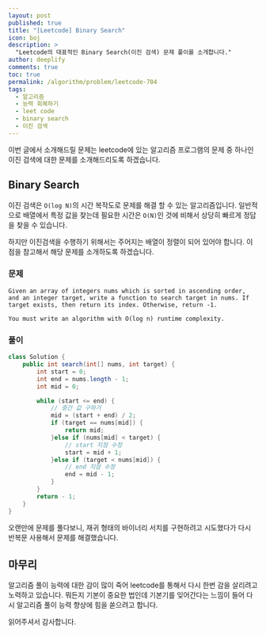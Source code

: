 ```yaml
---
layout: post
published: true
title: "[Leetcode] Binary Search"
icon: boj
description: >
  "Leetcode의 대표적인 Binary Search(이진 검색) 문제 풀이를 소개합니다."
author: deeplify
comments: true
toc: true
permalink: /algorithm/problem/leetcode-704
tags:
  - 알고리즘
  - 능력 회복하기
  - leet code
  - binary search
  - 이진 검색
---
```


이번 글에서 소개해드릴 문제는 leetcode에 있는 알고리즘 프로그램의 문제 중 하나인 이진 검색에 대한 문제를 소개해드리도록 하겠습니다.

## Binary Search

이진 검색은 `O(log N)`의 시간 복작도로 문제를 해결 할 수 있는 알고리즘입니다. 일반적으로 배열에서 특정 값을 찾는데 필요한 시간은 `O(N)`인 것에 비해서 상당히 빠르게 정답을 찾을 수 있습니다.

하지만 이진검색을 수행하기 위해서는 주어지는 배열이 정렬이 되어 있어야 합니다. 이점을 참고해서 해당 문제를 소개하도록 하겠습니다.

### 문제

```text
Given an array of integers nums which is sorted in ascending order, and an integer target, write a function to search target in nums. If target exists, then return its index. Otherwise, return -1.

You must write an algorithm with O(log n) runtime complexity.
```

### 풀이

```java
class Solution {
    public int search(int[] nums, int target) {
        int start = 0;
        int end = nums.length - 1;
        int mid = 0;

        while (start <= end) {
            // 중간 값 구하기
            mid = (start + end) / 2;
            if (target == nums[mid]) {
                return mid;
            }else if (nums[mid] < target) {
                // start 지점 수정
                start = mid + 1;
            }else if (target < nums[mid]) {
                // end 지점 수정
                end = mid - 1;
            }
        }
        return - 1;
    }
}
```

오랜만에 문제를 풀다보니, 재귀 형태의 바이너리 서치를 구현하려고 시도했다가 다시 반복문 사용해서 문제를 해결했습니다.

## 마무리

알고리즘 풀이 능력에 대한 감이 많이 죽어 leetcode를 통해서 다시 한번 감을 살리려고 노력하고 있습니다. 뭐든지 기본이 중요한 법인데 기본기를 잊어간다는 느낌이 들어 다시 알고리즘 풀이 능력 향상에 힘을 쏟으려고 합니다.

읽어주셔서 감사합니다.
